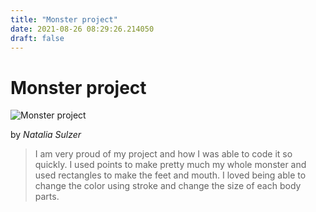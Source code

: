 ```yaml
---
title: "Monster project"
date: 2021-08-26 08:29:26.214050
draft: false
---
```


# Monster project

![Monster project](../images/a1625136-0671-11ec-a7fe-1e00f30e0089.png)

by *Natalia Sulzer*



> I am very proud of my project and how I was able to code it so quickly. I used points to make pretty much my whole monster and used rectangles to make the feet and mouth. I loved being able to change the color using stroke and change the size of each body parts.